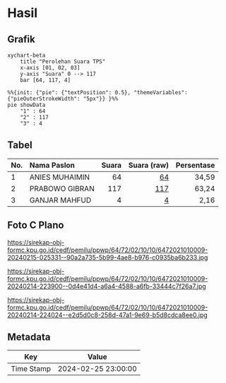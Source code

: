 # Hasil

## Grafik

```mermaid
xychart-beta
    title "Perolehan Suara TPS"
    x-axis [01, 02, 03]
    y-axis "Suara" 0 --> 117
    bar [64, 117, 4]
```

```mermaid
%%{init: {"pie": {"textPosition": 0.5}, "themeVariables": {"pieOuterStrokeWidth": "5px"}} }%%
pie showData
    "1" : 64
    "2" : 117
    "3" : 4
```

## Tabel

| No. | Nama Paslon    | Suara | Suara (raw) | Persentase |
|:--- |:-------------- | -----:| -----------:| ----------:|
| 1   | ANIES MUHAIMIN | 64    | [64][p-1]   | 34,59      |
| 2   | PRABOWO GIBRAN | 117   | [117][p-2]  | 63,24      |
| 3   | GANJAR MAHFUD  | 4     | [4][p-3]    | 2,16       |


[p-1]: https://github.com/gigit-pemilu/pemilu-2024-64-kalimantan-timur/blob/main/pilpres/hitung-suara/sub/64-kalimantan-timur/sub/72-kota-samarinda/sub/02-samarinda-seberang/sub/1010-tenun-samarinda/sub/009-tps/sub/paslon-1.txt
[p-2]: https://github.com/gigit-pemilu/pemilu-2024-64-kalimantan-timur/blob/main/pilpres/hitung-suara/sub/64-kalimantan-timur/sub/72-kota-samarinda/sub/02-samarinda-seberang/sub/1010-tenun-samarinda/sub/009-tps/sub/paslon-2.txt
[p-3]: https://github.com/gigit-pemilu/pemilu-2024-64-kalimantan-timur/blob/main/pilpres/hitung-suara/sub/64-kalimantan-timur/sub/72-kota-samarinda/sub/02-samarinda-seberang/sub/1010-tenun-samarinda/sub/009-tps/sub/paslon-3.txt

## Foto C Plano

https://sirekap-obj-formc.kpu.go.id/cedf/pemilu/ppwp/64/72/02/10/10/6472021010009-20240215-025331--90a2a735-5b99-4ae8-b976-c0935ba6b233.jpg

https://sirekap-obj-formc.kpu.go.id/cedf/pemilu/ppwp/64/72/02/10/10/6472021010009-20240214-223900--0d4e41d4-a6a4-4588-a6fb-33444c7f26a7.jpg

https://sirekap-obj-formc.kpu.go.id/cedf/pemilu/ppwp/64/72/02/10/10/6472021010009-20240214-224024--e2d5d0c8-258d-47a1-9e69-b5d8cdca8ee0.jpg


## Metadata

| Key        | Value               |
| ---------- | ------------------- |
| Time Stamp | 2024-02-25 23:00:00 |



